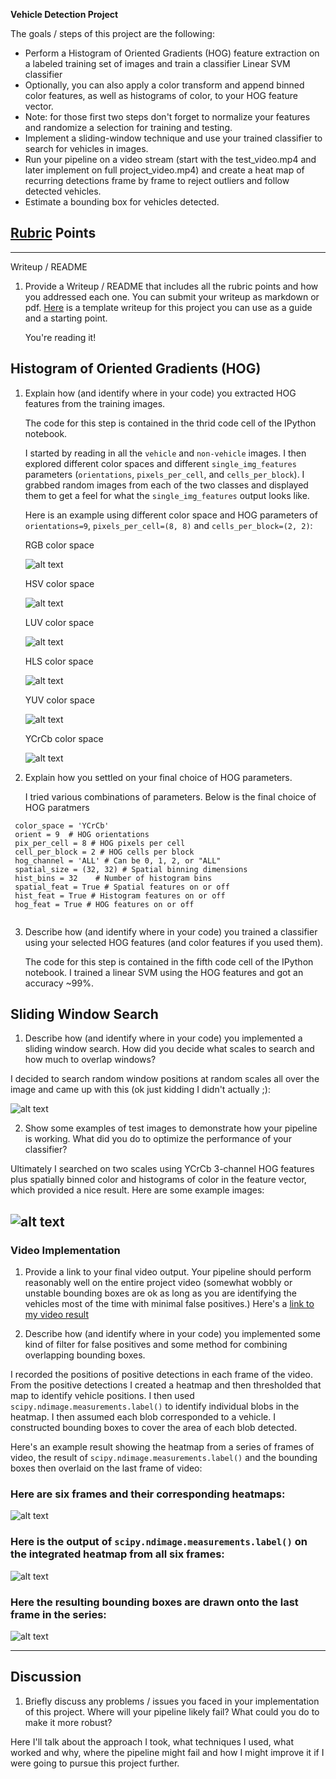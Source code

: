 **Vehicle Detection Project**

The goals / steps of this project are the following:

* Perform a Histogram of Oriented Gradients (HOG) feature extraction on a labeled training set of images and train a classifier Linear SVM classifier
* Optionally, you can also apply a color transform and append binned color features, as well as histograms of color, to your HOG feature vector. 
* Note: for those first two steps don't forget to normalize your features and randomize a selection for training and testing.
* Implement a sliding-window technique and use your trained classifier to search for vehicles in images.
* Run your pipeline on a video stream (start with the test_video.mp4 and later implement on full project_video.mp4) and create a heat map of recurring detections frame by frame to reject outliers and follow detected vehicles.
* Estimate a bounding box for vehicles detected.

[//]: # (Image References)
[image1]: ./output_images/hog-rgb.png
[image2]: ./output_images/hog-hsv.png
[image3]: ./output_images/hog-luv.png
[image4]: ./output_images/hog-hls.png
[image5]: ./output_images/hog-yuv.png
[image6]: ./output_images/hog-YCrCb.png
[image7]: ./output_images/hog-hls.png
[video1]: ./project_video.mp4

## [Rubric](https://review.udacity.com/#!/rubrics/513/view) Points
 

---
Writeup / README

1. Provide a Writeup / README that includes all the rubric points and how you addressed each one.  You can submit your writeup as markdown or pdf.  [Here](https://github.com/udacity/CarND-Vehicle-Detection/blob/master/writeup_template.md) is a template writeup for this project you can use as a guide and a starting point.

    You're reading it!

## Histogram of Oriented Gradients (HOG)

1. Explain how (and identify where in your code) you extracted HOG features from the training images.

    The code for this step is contained in the thrid code cell of the IPython notebook.  

    I started by reading in all the `vehicle` and `non-vehicle` images.
    I then explored different color spaces and different `single_img_features` parameters (`orientations`, `pixels_per_cell`, and `cells_per_block`). I grabbed random images from each of the two classes and displayed them to get a feel for what the `single_img_features` output looks like.
 
 
    Here is an example using different color space and HOG parameters of `orientations=9`, `pixels_per_cell=(8, 8)` and `cells_per_block=(2, 2)`:
 
 
    RGB color space 
 
    ![alt text][image1]
 
 
    HSV color space 
 
    ![alt text][image2]
 
 
    LUV color space 
 
    ![alt text][image3]
 
 
    HLS color space 
 
    ![alt text][image4]
 
 
    YUV color space 
 
    ![alt text][image5]
 
 
    YCrCb color space 
 
    ![alt text][image6]

2. Explain how you settled on your final choice of HOG parameters.

    I tried various combinations of parameters. Below is the final choice of HOG paratmers
```
 color_space = 'YCrCb' 
 orient = 9  # HOG orientations 
 pix_per_cell = 8 # HOG pixels per cell 
 cell_per_block = 2 # HOG cells per block 
 hog_channel = 'ALL' # Can be 0, 1, 2, or "ALL" 
 spatial_size = (32, 32) # Spatial binning dimensions 
 hist_bins = 32    # Number of histogram bins 
 spatial_feat = True # Spatial features on or off 
 hist_feat = True # Histogram features on or off 
 hog_feat = True # HOG features on or off
 
```

3. Describe how (and identify where in your code) you trained a classifier using your selected HOG features (and color features if you used them).

   The code for this step is contained in the fifth code cell of the IPython notebook.
   I trained a linear SVM using the HOG features and got an accuracy ~99%.

## Sliding Window Search

1. Describe how (and identify where in your code) you implemented a sliding window search.  How did you decide what scales to search and how much to overlap windows?

I decided to search random window positions at random scales all over the image and came up with this (ok just kidding I didn't actually ;):

![alt text][image3]

2. Show some examples of test images to demonstrate how your pipeline is working.  What did you do to optimize the performance of your classifier?

Ultimately I searched on two scales using YCrCb 3-channel HOG features plus spatially binned color and histograms of color in the feature vector, which provided a nice result.  Here are some example images:

![alt text][image4]
---

### Video Implementation

1. Provide a link to your final video output.  Your pipeline should perform reasonably well on the entire project video (somewhat wobbly or unstable bounding boxes are ok as long as you are identifying the vehicles most of the time with minimal false positives.)
Here's a [link to my video result](./project_video.mp4)


2. Describe how (and identify where in your code) you implemented some kind of filter for false positives and some method for combining overlapping bounding boxes.

I recorded the positions of positive detections in each frame of the video.  From the positive detections I created a heatmap and then thresholded that map to identify vehicle positions.  I then used `scipy.ndimage.measurements.label()` to identify individual blobs in the heatmap.  I then assumed each blob corresponded to a vehicle.  I constructed bounding boxes to cover the area of each blob detected.  

Here's an example result showing the heatmap from a series of frames of video, the result of `scipy.ndimage.measurements.label()` and the bounding boxes then overlaid on the last frame of video:

### Here are six frames and their corresponding heatmaps:

![alt text][image5]

### Here is the output of `scipy.ndimage.measurements.label()` on the integrated heatmap from all six frames:
![alt text][image6]

### Here the resulting bounding boxes are drawn onto the last frame in the series:
![alt text][image7]



---

## Discussion

1. Briefly discuss any problems / issues you faced in your implementation of this project.  Where will your pipeline likely fail?  What could you do to make it more robust?

Here I'll talk about the approach I took, what techniques I used, what worked and why, where the pipeline might fail and how I might improve it if I were going to pursue this project further.  

